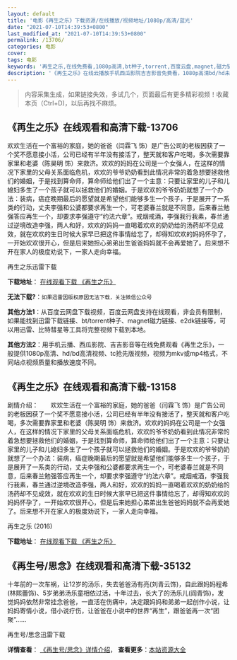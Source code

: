 ```yaml
---
layout: default
title: '电影《再生之乐》下载资源/在线播放/视频地址/1080p/高清/蓝光'
date: "2021-07-10T14:39:53+0800"
last_modified_at: "2021-07-10T14:39:53+0800"
permalink: /13706/
categories: 电影
cover:
tags: 电影
keywords: '再生之乐,在线免费看,1080p高清,bt种子,torrent,百度云盘,magnet,磁力链,迅雷下载资源'
description: '《再生之乐》在线云播放手机西瓜影院吉吉影音免费看，1080p高清bd/hd未删减完整版和tc抢先枪版，mkv/mp4格式，附带bt/torrent种子、magnet/磁力链、百度云盘、网盘资源迅雷下载链接'
---
```


>内容采集生成，如果链接失效，多试几个，页面最后有更多精彩视频！收藏本页（Ctrl+D)，以后再找不麻烦。


## 《再生之乐》在线观看和高清下载-13706

欢欢生活在一个富裕的家庭，她的爸爸（闫霖飞 饰）是广告公司的老板因获了一个奖不愿意接小活，公司已经有半年没有接活了，整天就和客户吃喝，多次需要靠家里和老婆（陈昊明 饰）来救济。欢欢的妈妈在公司是一个女强人，在这样的情况下家里的父母关系面临危机，欢欢的爷爷奶奶看到此情况非常的着急想要拯救他们的婚姻，于是找到算命师，算命师给他们出了一个主意：只要让家里的儿子和儿媳妇多生了一个孩子就可以拯救他们的婚姻。于是欢欢的爷爷奶奶就想了一个办法：装病，癌症晚期最后的愿望就是希望他们能够多生一个孩子，于是展开了一系类的行动，丈夫李强和公婆都要求再生一个，可老婆春兰就是不同意，后来春兰勉强答应再生一个，却要求李强遵守“约法六章”。戒烟戒酒，李强我行我素，春兰通过逆境改造李强，两人和好，欢欢的妈妈一直喝着欢欢的奶奶给的汤药却不见成效，就在欢欢的生日时候大家早已把这件事情给忘了，却得知欢欢的妈妈怀孕了，一开始欢欢很开心，但是后来她担心弟弟出生爸爸妈妈就不会再爱她了。后来想不开在家人的极度劝说下，一家人走向幸福。


再生之乐迅雷下载

**下载地址**： [在线观看下载 《再生之乐》](https://www.993dy.com//vod-detail-id-22790.html) 


**无法下载?**：`如果迅雷因版权原因无法下载，关注微信公众号 `

**其他方法1**：从百度云网盘下载视频，百度云网盘支持在线观看，非会员有限制，如果能找到迅雷下载链接、bt/torrent种子、magnet磁力链接、e2dk链接等，可以用迅雷、比特彗星等工具将完整视频下载到本地。

**其他方法2**：用手机云播、西瓜影院、吉吉影音等在线免费观看《再生之乐》，一般提供1080p高清、hd/bd高清视频、tc抢先版视频，视频为mkv或mp4格式，不同站点视频质量和播放速度不同。


## 《再生之乐》在线观看和高清下载-13158

剧情介绍：　　欢欢生活在一个富裕的家庭，她的爸爸（闫霖飞 饰）是广告公司的老板因获了一个奖不愿意接小活，公司已经有半年没有接活了，整天就和客户吃喝，多次需要靠家里和老婆（陈昊明 饰）来救济。欢欢的妈妈在公司是一个女强人，在这样的情况下家里的父母关系面临危机，欢欢的爷爷奶奶看到此情况非常的着急想要拯救他们的婚姻，于是找到算命师，算命师给他们出了一个主意：只要让家里的儿子和儿媳妇多生了一个孩子就可以拯救他们的婚姻。于是欢欢的爷爷奶奶就想了一个办法：装病，癌症晚期最后的愿望就是希望他们能够多生一个孩子，于是展开了一系类的行动，丈夫李强和公婆都要求再生一个，可老婆春兰就是不同意，后来春兰勉强答应再生一个，却要求李强遵守“约法六章”。戒烟戒酒，李强我行我素，春兰通过逆境改造李强，两人和好，欢欢的妈妈一直喝着欢欢的奶奶给的汤药却不见成效，就在欢欢的生日时候大家早已把这件事情给忘了，却得知欢欢的妈妈怀孕了，一开始欢欢很开心，但是后来她担心弟弟出生爸爸妈妈就不会再爱她了。后来想不开在家人的极度劝说下，一家人走向幸福。


再生之乐 (2016)

**下载地址**： [在线观看下载 《再生之乐》](https://www.btbtdy.me/btdy/dy5974.html) 


## 《再生号/思念》在线观看和高清下载-35132

十年前的一次车祸，让12岁的汤乐，失去爸爸汤有亮(刘青云饰)，自此跟妈妈程希(林熙蕾饰)、5岁弟弟汤乐童相依过活，十年过去，长大了的汤乐儿(阎青饰)，发觉妈妈依然非常挂念爸爸，一直活在伤痛中，决定跟妈妈和弟弟一起创作小说，让妈妈寄情小说，借小说疗伤，让爸爸在小说中的世界“再生”，跟爸爸再一次&ldquo;团聚”……


再生号/思念迅雷下载

**详情查看**： [《再生号/思念》详情介绍](/movie/35132/)， **查看更多**：[本站资源大全](/movie/t/all/)

